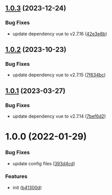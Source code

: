 ## [1.0.3](https://github.com/dword-design/nuxt-consent/compare/v1.0.2...v1.0.3) (2023-12-24)


### Bug Fixes

* update dependency vue to v2.7.16 ([42e3e8b](https://github.com/dword-design/nuxt-consent/commit/42e3e8bc12331e234f6d07705da34fef2e0dca92))

## [1.0.2](https://github.com/dword-design/nuxt-consent/compare/v1.0.1...v1.0.2) (2023-10-23)


### Bug Fixes

* update dependency vue to v2.7.15 ([7f634bc](https://github.com/dword-design/nuxt-consent/commit/7f634bca801cd3e58321abb522449a19deba8563))

## [1.0.1](https://github.com/dword-design/nuxt-consent/compare/v1.0.0...v1.0.1) (2023-03-27)


### Bug Fixes

* update dependency vue to v2.7.14 ([7bef6d2](https://github.com/dword-design/nuxt-consent/commit/7bef6d2b72646d6ee7bccdfa774366256341320c))

# 1.0.0 (2022-01-29)


### Bug Fixes

* update config files ([393d4cd](https://github.com/dword-design/nuxt-consent/commit/393d4cd48e0df28b28bf14c67352725efebb6fd8))


### Features

* init ([b41300d](https://github.com/dword-design/nuxt-consent/commit/b41300df2c575237e25b19b8027e7308b8e66736))
